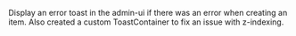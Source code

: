 Display an error toast in the admin-ui if there was an error when creating an item. Also created a custom ToastContainer to fix an issue with z-indexing. 